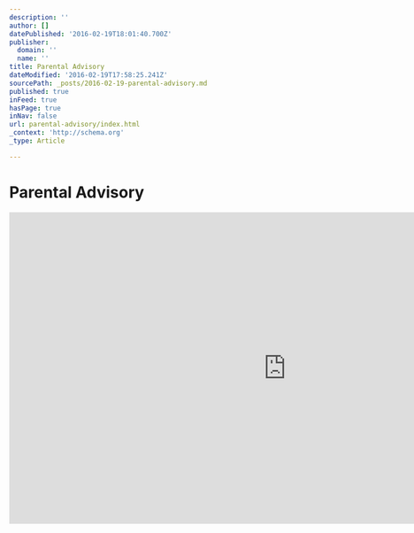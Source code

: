 ```yaml
---
description: ''
author: []
datePublished: '2016-02-19T18:01:40.700Z'
publisher:
  domain: ''
  name: ''
title: Parental Advisory
dateModified: '2016-02-19T17:58:25.241Z'
sourcePath: _posts/2016-02-19-parental-advisory.md
published: true
inFeed: true
hasPage: true
inNav: false
url: parental-advisory/index.html
_context: 'http://schema.org'
_type: Article

---
```

# Parental Advisory

<iframe src="https://cdn.embedly.com/widgets/media.html?src=https%3A%2F%2Fplayer.vimeo.com%2Fvideo%2F76774890&amp;url=https%3A%2F%2Fvimeo.com%2F76774890&amp;image=http%3A%2F%2Fi.vimeocdn.com%2Fvideo%2F451769179_1280.jpg&amp;key=b7d04c9b404c499eba89ee7072e1c4f7&amp;type=text%2Fhtml&amp;schema=vimeo" width="1000" height="563" scrolling="no" frameborder="0" allowfullscreen="allowfullscreen" style=""></iframe>